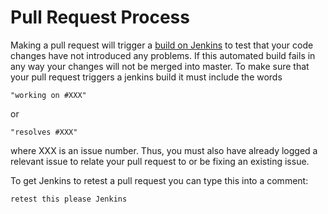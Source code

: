 # Pull Request Process
Making a pull request will trigger a [build on Jenkins](http://apsrunet.apsim.info/JenkinsCI/) to test that your code changes have not introduced any problems.  If this automated build fails in any way your changes will not be merged into master.  To make sure that your pull request triggers a jenkins build it must include the words

	"working on #XXX"
or 

	"resolves #XXX"
    
where XXX is an issue number.  Thus, you must also have already logged a relevant issue to relate your pull request to or be fixing an existing issue.

To get Jenkins to retest a pull request you can type this into a comment:

	retest this please Jenkins

	
	
